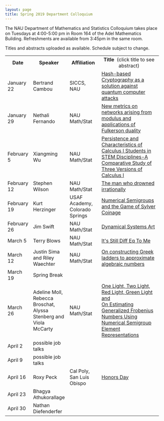 ```yaml
---
layout: page
title: Spring 2019 Department Colloquium
---
```


The NAU Department of Mathematics and Statistics Colloquium takes place on Tuesdays at 4:00-5:00 pm in Room 164 of the Adel Mathematics Building. Refreshments are available from 3:45pm in the same room.

Titles and abstracts uploaded as available.  Schedule subject to change.

<table width="100%" align="center">
<tbody>
<tr>
<td width="15%">
<center>
  <b>Date</b>
</center></td>

<td width="20%">
<center>
  <b>Speaker</b>
</center></td>

<td>
<center>
  <b>Affiliation</b>
</center></td>

<td>
<center>
  <b>Title&nbsp;</b> (click title to see abstract)
</center></td>
</tr>

<tr>
<td>January 22</td>
<td>Bertrand Cambou</td>
<td>SICCS, NAU</td>
<td><a href="{{ site.baseurl }}/colloquium_files/ColloquiumFlyer_190122.pdf">Hash-based Cryptography as a solution against quantum computer attacks</a></td>
</tr>

<tr>
<td>January 29</td>
<td>Nethali Fernando</td>
<td>NAU Math/Stat</td>
<td><a href="{{ site.baseurl }}/colloquium_files/ColloquiumFlyer_190129.pdf">New metrics on networks arising from modulus and applications of Fulkerson duality</a></td>
</tr>

<tr>
  <td>February 5</td>
<td>Xiangming Wu</td>
<td>NAU Math/Stat</td>
<td><a href="{{ site.baseurl }}/colloquium_files/ColloquiumFlyer_190205.pdf">Persistence and Characteristics of Calculus I Students in STEM Disciplines-A Comparative Study of Three Versions of Calculus I</a></td>
</tr>

<tr>
<td>February 12</td>
<td>Stephen Wilson</td>
<td>NAU Math/Stat</td>
<td><a href="{{ site.baseurl }}/colloquium_files/ColloquiumFlyer_190212.pdf">The man who drowned irrationally</a></td>
</tr>

<tr>
<td>February 19</td>
<td>Kurt Herzinger</td>
<td>USAF Academy, Colorado Springs</td>
<td><a href="{{ site.baseurl }}/colloquium_files/ColloquiumFlyer_190219.pdf">Numerical Semigroups and the Game of Sylver Coinage</a></td>
</tr>

<tr>
<td>February 26</td>
<td>Jim Swift</td>
<td>NAU Math/Stat</td>
<td><a href="{{ site.baseurl }}/colloquium_files/ColloquiumFlyer_190226.pdf">Dynamical Systems Art
</a></td>
</tr>

<tr>
<td>March 5</td>
<td>Terry Blows</td>
<td>NAU Math/Stat</td>
<td><a href="{{ site.baseurl }}/colloquium_files/ColloquiumFlyer_190305.pdf">It's Still Diff Eq To Me
</a></td>
</tr>

<tr>
<td>March 12</td>
<td>Justin Sima and Riley Waechter</td>
<td>NAU Math/Stat</td>
<td><a href="{{ site.baseurl }}/colloquium_files/ColloquiumFlyer_190312.pdf">On constructing Greek ladders to approximate algebraic numbers</a></td>
</tr>

<tr>
<td>March 19</td>
<td>Spring Break</td>
<td></td>
<td><a href="{{ site.baseurl }}/colloquium_files/ColloquiumFlyer_190319.pdf"></a></td>
</tr>

<tr>
<td>March 26</td>
<td>Adeline Moll, Rebecca Broschat, Alyssa Stenberg and Viola McCarty</td>
<td>NAU Math/Stat</td>
<td><a href="{{ site.baseurl }}/colloquium_files/ColloquiumFlyer_190326.pdf">One Light, Two Light, Red Light, Green Light <br>and<br>On Estimating Generalized Frobenius Numbers Using Numerical Semigroup Element Representations
</a></td>
</tr>

<tr>
<td>April 2</td>
<td>possible job talks</td>
<td></td>
<td><a href="{{ site.baseurl }}/colloquium_files/ColloquiumFlyer_190402.pdf">
</a></td>
</tr>

<tr>
<td>April 9</td>
<td>possible job talks</td>
<td></td>
<td><a href="{{ site.baseurl }}/colloquium_files/ColloquiumFlyer_190409.pdf">
</a></td>
</tr>

<tr>
<td>April 16</td>
<td>Roxy Peck</td>
<td>Cal Poly, San Luis Obispo</td>
<td><a href="{{ site.baseurl }}/colloquium_files/ColloquiumFlyer_190416.pdf">Honors Day
</a></td>
</tr>

<tr>
<td>April 23</td>
<td>Bhagya Athukorallage</td>
<td></td>
<td><a href="{{ site.baseurl }}/colloquium_files/ColloquiumFlyer_190423.pdf">
</a></td>
</tr>

<tr>
<td>April 30</td>
<td>Nathan Diefenderfer</td>
<td></td>
<td><a href="{{ site.baseurl }}/colloquium_files/ColloquiumFlyer_190430.pdf">
</a></td>
</tr>

</tbody>
</table>
